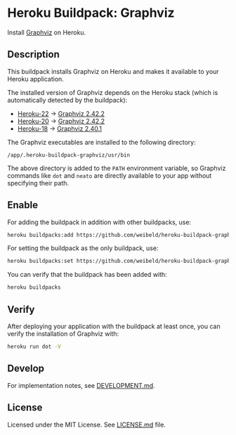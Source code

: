 # Heroku Buildpack: Graphviz

Install [Graphviz](http://www.graphviz.org/) on Heroku.

## Description

This buildpack installs Graphviz on Heroku and makes it available to your Heroku application.

The installed version of Graphviz depends on the Heroku stack (which is automatically detected by the buildpack):

- [Heroku-22](https://devcenter.heroku.com/articles/heroku-22-stack) → [Graphviz 2.42.2](https://packages.ubuntu.com/jammy/graphviz)
- [Heroku-20](https://devcenter.heroku.com/articles/heroku-20-stack) → [Graphviz 2.42.2](https://packages.ubuntu.com/focal/graphviz)
- [Heroku-18](https://devcenter.heroku.com/articles/heroku-18-stack) → [Graphviz 2.40.1](https://packages.ubuntu.com/bionic/graphviz)

The Graphviz executables are installed to the following directory:

```
/app/.heroku-buildpack-graphviz/usr/bin
```

The above directory is added to the `PATH` environment variable, so Graphviz commands like `dot` and `neato` are directly available to your app without specifying their path.

## Enable

For adding the buildpack in addition with other buildpacks, use:

```bash
heroku buildpacks:add https://github.com/weibeld/heroku-buildpack-graphviz
```

For setting the buildpack as the only buildpack, use:

```bash
heroku buildpacks:set https://github.com/weibeld/heroku-buildpack-graphviz
```

You can verify that the buildpack has been added with:

```bash
heroku buildpacks
```

## Verify

After deploying your application with the buildpack at least once, you can verify the installation of Graphviz with:

```bash
heroku run dot -V
```

## Develop

For implementation notes, see [DEVELOPMENT.md](DEVELOPMENT.md).

## License

Licensed under the MIT License. See [LICENSE.md](LICENSE.md) file.
